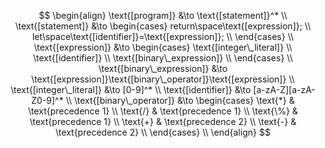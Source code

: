 $$
\begin{align}
    \text{[program]} &\to \text{[statement]}^* \\
    \text{[statement]} &\to
    \begin{cases}
        return\space\text{[expression]}; \\
        let\space\text{[identifier]}=\text{[expression]}; \\
    \end{cases} \\
    \text{[expression]} &\to
    \begin{cases}
        \text{[integer\_literal]} \\
        \text{[identifier]} \\
        \text{[binary\_expression]} \\
    \end{cases} \\
    \text{[binary\_expression]} &\to \text{[expression]}\text{[binary\_operator]}\text{[expression]} \\
    \text{[integer\_literal]} &\to [0-9]^* \\
    \text{[identifier]} &\to [a-zA-Z][a-zA-Z0-9]^* \\
    \text{[binary\_operator]} &\to
    \begin{cases}
        \text{*} & \text{precedence 1} \\
        \text{/} & \text{precedence 1} \\
        \text{\%} & \text{precedence 1} \\
        \text{+} & \text{precedence 2} \\
        \text{-} & \text{precedence 2} \\
    \end{cases} \\
\end{align}
$$
